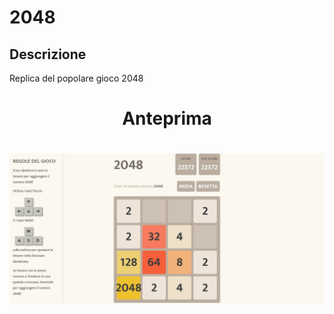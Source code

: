 # 2048
## Descrizione

Replica del popolare gioco 2048

<h1 align="center">Anteprima<h1>
<div align="center"><img src="Anteprima.JPG" width="800">
